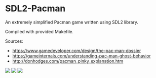 # SDL2-Pacman
An extremely simplified Pacman game written using SDL2 library.

Compiled with provided Makefile.

Sources:
  - https://www.gamedeveloper.com/design/the-pac-man-dossier
  - https://gameinternals.com/understanding-pac-man-ghost-behavior
  - http://donhodges.com/pacman_pinky_explanation.htm

<img src="img/pacman_1"/>
<img src="img/pacman_2"/>
<img src="img/pacman_3"/>

